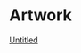# Artwork

[Untitled](Artwork%2027dd3798725d81ccaafce7cf9f2f5c70/Untitled%2027dd3798725d815d817ec7749bfc769f.csv)